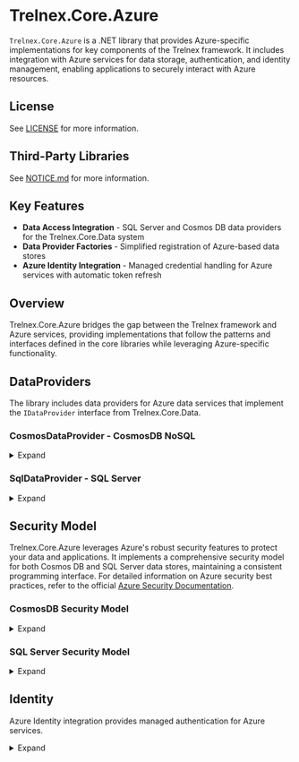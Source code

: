# Trelnex.Core.Azure

`Trelnex.Core.Azure` is a .NET library that provides Azure-specific implementations for key components of the Trelnex framework. It includes integration with Azure services for data storage, authentication, and identity management, enabling applications to securely interact with Azure resources.

## License

See [LICENSE](LICENSE) for more information.

## Third-Party Libraries

See [NOTICE.md](NOTICE.md) for more information.

## Key Features

- **Data Access Integration** - SQL Server and Cosmos DB data providers for the Trelnex.Core.Data system
- **Data Provider Factories** - Simplified registration of Azure-based data stores
- **Azure Identity Integration** - Managed credential handling for Azure services with automatic token refresh

## Overview

Trelnex.Core.Azure bridges the gap between the Trelnex framework and Azure services, providing implementations that follow the patterns and interfaces defined in the core libraries while leveraging Azure-specific functionality.

## DataProviders

The library includes data providers for Azure data services that implement the `IDataProvider` interface from Trelnex.Core.Data.

### CosmosDataProvider - CosmosDB NoSQL

<details>

<summary>Expand</summary>

&nbsp;

`CosmosDataProvider` is an `IDataProvider` that uses Azure Cosmos DB NoSQL API as a backing store, providing scalable, globally distributed data access.

#### CosmosDataProvider - Dependency Injection

The `AddCosmosDataProviders` method takes a `Action<IDataProviderOptions>` `configureDataProviders` delegate. This delegate configures the necessary `IDataProvider` instances for the application.

```csharp
    public static void Add(
        IServiceCollection services,
        IConfiguration configuration,
        ILogger bootstrapLogger)
    {
        services
            .AddAuthentication(configuration)
            .AddPermissions(bootstrapLogger);

        services
            .AddSwaggerToServices()
            .AddAzureIdentity(
                configuration,
                bootstrapLogger)
            .AddCosmosDataProviders(
                configuration,
                bootstrapLogger,
                options => options.AddUsersDataProviders());
    }
```

```csharp
    public static IDataProviderOptions AddUsersDataProviders(
        this IDataProviderOptions options)
    {
        return options
            .Add<IUser, User>(
                typeName: "user",
                validator: User.Validator,
                commandOperations: CommandOperations.All);
    }
```

#### CosmosDataProvider - Configuration

`appsettings.json` specifies the configuration of a `CosmosDataProvider`. Values like connection strings can be sourced from environment variables for security.

```json
  "Azure.CosmosDataProviders": {
    "EndpointUri": "FROM_ENV",
    "DatabaseId": "trelnex-core-data-tests",
    "Containers": {
      "test-item": {
        "ContainerId": "test-items"
      },
      "encrypted-test-item": {
        "ContainerId": "test-items",
        "Encryption": {
          "CipherName": "AesGcm",
          "Secret": "a2ab1424-f686-453a-9bb9-a3a65f902d6d"
        }
      }
    }
  }
```

The `Encryption` section is optional and enables client-side encryption for the specified type name. When provided, properties marked with the `[Encrypt]` attribute will be automatically encrypted before storage and decrypted when retrieved, ensuring sensitive data remains protected at rest.

#### CosmosDataProvider - Container Schema

The document schema in Cosmos DB follows these conventions:
  - Document id = `/id`
  - Document partition key = `/partitionKey`
  - Standard properties from `BaseItem` are mapped to appropriate fields
  - Custom properties are serialized according to JSON property name attributes

</details>

### SqlDataProvider - SQL Server

<details>

<summary>Expand</summary>

&nbsp;

`SqlDataProvider` is an `IDataProvider` that uses Azure SQL Database or SQL Server as a backing store, providing relational database capabilities while maintaining the same command-based interface.

#### SqlDataProvider - Dependency Injection

The `AddSqlDataProviders` method takes a `Action<IDataProviderOptions>` `configureDataProviders` delegate. This delegate configures the necessary `IDataProvider` instances for the application.

```csharp
    public static void Add(
        IServiceCollection services,
        IConfiguration configuration,
        ILogger bootstrapLogger)
    {
        services
            .AddAuthentication(configuration)
            .AddPermissions(bootstrapLogger);

        services
            .AddSwaggerToServices()
            .AddAzureIdentity(
                configuration,
                bootstrapLogger)
            .AddSqlDataProviders(
                configuration,
                bootstrapLogger,
                options => options.AddUsersDataProviders());
    }
```

```csharp
    public static IDataProviderOptions AddUsersDataProviders(
        this IDataProviderOptions options)
    {
        return options
            .Add<IUser, User>(
                typeName: "user",
                validator: User.Validator,
                commandOperations: CommandOperations.All);
    }
```

#### SqlDataProvider - Configuration

`appsettings.json` specifies the configuration of a `SqlDataProvider`. Connection strings can be securely loaded from environment variables.

```json
  "Azure.SqlDataProviders": {
    "DataSource": "FROM_ENV",
    "InitialCatalog": "trelnex-core-data-tests",
    "Tables": {
      "test-item": {
        "TableName": "test-items"
      },
      "encrypted-test-item": {
        "TableName": "test-items",
        "Encryption": {
          "CipherName": "AesGcm",
          "Secret": "e8e9a655-e77d-49bd-ad80-a21ffa21499c"
        }
      }
    }
  }
```

The `Encryption` section is optional and enables client-side encryption for the specified type name. When provided, properties marked with the `[Encrypt]` attribute will be automatically encrypted before storage and decrypted when retrieved, ensuring sensitive data remains protected at rest.

#### SqlDataProvider - Item Schema

The table for the items must follow the following schema.

```sql
CREATE TABLE [test-items] (
	[id] nvarchar(255) NOT NULL UNIQUE,
	[partitionKey] nvarchar(255) NOT NULL,
	[typeName] nvarchar(max) NOT NULL,
	[createdDateTimeOffset] datetimeoffset NOT NULL,
	[updatedDateTimeOffset] datetimeoffset NOT NULL,
	[deletedDateTimeOffset] datetimeoffset NULL,
	[isDeleted] bit NULL,
	[_etag] nvarchar(255) NULL,

	..., // TItem specific columns

	PRIMARY KEY ([id], [partitionKey])
);
```

#### SqlDataProvider - Event Schema

The table for the events must use the following schema to track changes.

```sql
CREATE TABLE [test-items-events] (
	[id] nvarchar(255) NOT NULL UNIQUE,
	[partitionKey] nvarchar(255) NOT NULL,
	[typeName] nvarchar(max) NOT NULL,
	[createdDateTimeOffset] datetimeoffset NOT NULL,
	[updatedDateTimeOffset] datetimeoffset NOT NULL,
	[deletedDateTimeOffset] datetimeoffset NULL,
	[isDeleted] bit NULL,
	[_etag] nvarchar(255) NULL,
	[saveAction] nvarchar(max) NOT NULL,
	[relatedId] nvarchar(255) NOT NULL,
	[relatedTypeName] nvarchar(max) NOT NULL,
	[changes] json NULL,
    [traceContext] nvarchar(55) NULL,
    [traceId] nvarchar(32) NULL,
    [spanId] nvarchar(16) NULL,
	PRIMARY KEY ([id], [partitionKey]),
	FOREIGN KEY ([relatedId], [partitionKey]) REFERENCES [test-items]([id], [partitionKey])
);
```

#### SqlDataProvider - Item Trigger

The following trigger must exist to check and update the item ETag for optimistic concurrency control.

```sql
CREATE TRIGGER [tr-test-items-etag]
ON [test-items]
AFTER INSERT, UPDATE
AS
BEGIN
	SET NOCOUNT ON;

    IF EXISTS (
        SELECT 1
        FROM [inserted] AS [i]
        JOIN [deleted] AS [d] ON
            [i].[id] = [d].[id] AND
            [i].[partitionKey] = [d].[partitionKey]
        WHERE [i].[_etag] != [d].[_etag]
    ) THROW 2147418524, 'Precondition Failed.', 1;

	UPDATE [test-items]
	SET [_etag] = CONVERT(nvarchar(max), NEWID())
	FROM [inserted] AS [i]
	WHERE
        [test-items].[id] = [i].[id] AND
        [test-items].[partitionKey] = [i].[partitionKey]
END;
```

#### SqlDataProvider - Event Trigger

The following trigger must exist to update the event ETag.

```sql
CREATE TRIGGER [tr-test-items-events-etag]
ON [test-items-events]
AFTER INSERT, UPDATE
AS
BEGIN
	SET NOCOUNT ON;

	UPDATE [test-items-events]
	SET [_etag] = CONVERT(nvarchar(max), NEWID())
	FROM [inserted] AS [i]
	WHERE [test-items-events].[id] = [i].[id] AND [test-items-events].[partitionKey] = [i].[partitionKey]
END;
```

</details>

## Security Model

Trelnex.Core.Azure leverages Azure's robust security features to protect your data and applications. It implements a comprehensive security model for both Cosmos DB and SQL Server data stores, maintaining a consistent programming interface. For detailed information on Azure security best practices, refer to the official [Azure Security Documentation](https://learn.microsoft.com/en-us/azure/security/).

### CosmosDB Security Model

<details>

<summary>Expand</summary>

&nbsp;

Cosmos DB security is built around network controls, RBAC permissions, and authentication.

#### Azure Setup for CosmosDB

Refer to the [Azure Cosmos DB Security Checklist](https://learn.microsoft.com/en-us/azure/cosmos-db/security-checklist) for detailed setup instructions. Key steps include:

1.  Creating a Cosmos DB Account
2.  Creating a Database and Containers
3.  Configuring Network Security (Private Endpoints or IP restrictions)
4.  Enabling Managed Identity Access

</details>

### SQL Server Security Model

<details>

<summary>Expand</summary>

&nbsp;

SQL Server security in Azure combines multiple layers of protection.

#### Azure Setup for SQL Server

Refer to the [Security best practices for SQL Database](https://learn.microsoft.com/en-us/azure/sql-database/sql-database-security-best-practices) for detailed setup. Key steps include:

1.  Creating a SQL Server and Database
2.  Configuring Network Security (Private Endpoints or Firewall Rules)
3.  Setting up Identity and Access Management (Managed Identity)
4.  Enabling Advanced Security Features (Threat Protection, Encryption)

</details>

</details>

## Identity

Azure Identity integration provides managed authentication for Azure services.

<details>

<summary>Expand</summary>

&nbsp;

Trelnex.Core.Azure uses Azure's managed identity service for secure authentication. Applications should register the `AzureCredentialProvider` and use dependency injection to obtain `TokenCredential` and access tokens.

#### Key Features of AzureCredentialProvider

- **Credential Chaining** - Tries multiple credential sources in order of preference
- **Token Caching** - Caches access tokens to reduce authentication requests
- **Automatic Token Refresh** - Manages token lifecycle and refreshes before expiration
- **Token Status Reporting** - Provides health status of all managed tokens
- **Multiple Credential Sources** - Supports WorkloadIdentity and AzureCli credential sources

#### Azure Managed Identities

Trelnex.Core.Azure uses Azure's managed identity service.

##### Workload Identity

Workload Identity is recommended for production environments in AKS. See [Use a Kubernetes service account with workload identity](https://learn.microsoft.com/en-us/azure/aks/workload-identity-use-system-assigned).

##### Azure CLI for Development

For local development, `AzureCliCredential` allows developers to use their Azure CLI login context.

#### Credential Chain Fallback

Trelnex.Core.Azure uses a credential chain approach:

```json
{
  "Azure.Credentials": {
    "Sources": [ "WorkloadIdentity", "AzureCli" ]
  }
}
```

With this configuration, the application will:

1.  First try WorkloadIdentity (suitable for production in AKS)
2.  Fall back to AzureCli (suitable for development environments)

This pattern ensures that your application can run both in production with secure managed identities and in development environments with minimal configuration changes.

#### AzureCredentialProvider - Configuration

Configure Azure credentials in your `appsettings.json`:

```json
{
  "Azure.Credentials": {
    "Sources": [ "WorkloadIdentity", "AzureCli" ]
  }
}
```

#### AzureCredentialProvider - Dependency Injection

Add Azure Identity to your service collection:

```csharp
    services
        .AddAzureIdentity(
            configuration,
            bootstrapLogger);
```

#### IAccessTokenProvider - Dependency Injection

Register clients that require access tokens:

```csharp
    // get the credential provider and access token provider
    services.AddClient<IUsersClient, UsersClient>(
        configuration: configuration);
```

#### IAccessTokenProvider - Usage

Use the token provider in your HTTP clients:

```csharp
internal class UsersClient(
    HttpClient httpClient,
    IAccessTokenProvider<UsersClient> tokenProvider)
    : BaseClient(httpClient), IUsersClient
{
    public async Task<UserResponse> GetUserAsync(string userId)
    {
        // Get the authorization header from the token provider
        var authorizationHeader = tokenProvider.GetAccessToken().GetAuthorizationHeader();

        // Add the authorization header to the request
        using var request = new HttpRequestMessage(HttpMethod.Get, $"users/{userId}");
        request.Headers.Authorization = authorizationHeader;

        // Send the request
        using var response = await httpClient.SendAsync(request);

        // Process the response
        response.EnsureSuccessStatusCode();
        return await response.Content.ReadFromJsonAsync<UserResponse>();
    }
}
```

#### ManagedCredential

The `ManagedCredential` class internally manages access tokens with the following capabilities:

- **Thread-safe Token Cache** - Prevents duplicate token acquisitions for the same context
- **Automatic Token Refresh** - Uses a timer to refresh tokens before they expire
- **Error Handling** - Proper handling of credential unavailability with meaningful exceptions
- **Status Reporting** - Provides health status for all managed tokens

</details>
